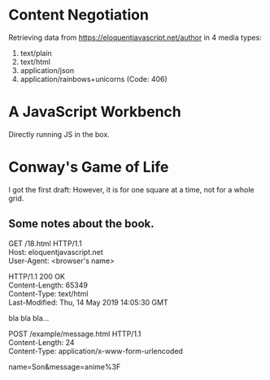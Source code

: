 # Content Negotiation
Retrieving data from https://eloquentjavascript.net/author in 4 media types:

1. text/plain
1. text/html
1. application/json
1. application/rainbows+unicorns (Code: 406)

# A JavaScript Workbench
Directly running JS in the box.

# Conway's Game of Life
I got the first draft: However, it is for one square at a time, not for a whole grid.

## Some notes about the book.
GET /18.html HTTP/1.1 <br />
Host: eloquentjavascript.net <br />
User-Agent: <browser's name>

HTTP/1.1 200 OK <br />
Content-Length: 65349 <br />
Content-Type: text/html <br />
Last-Modified: Thu, 14 May 2019 14:05:30 GMT

<!doctype HTML>
bla bla bla...

POST /example/message.html HTTP/1.1 <br />
Content-Length: 24  <br />
Content-Type: application/x-www-form-urlencoded

name=Son&message=anime%3F
